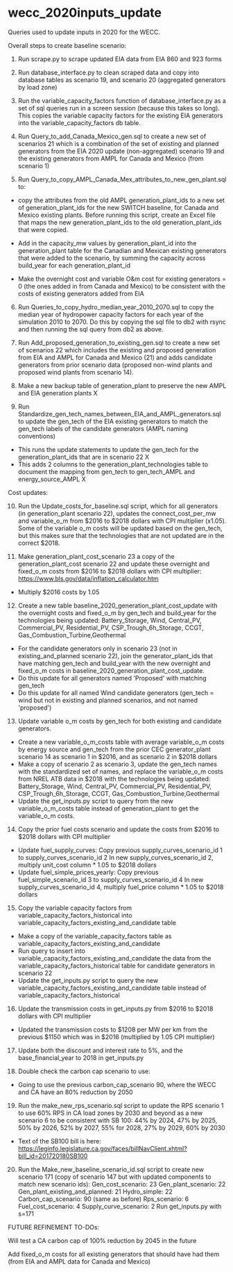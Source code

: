 # wecc_2020inputs_update
Queries used to update inputs in 2020 for the WECC.

Overall steps to create baseline scenario:

1. Run scrape.py to scrape updated EIA data from EIA 860 and 923 forms

2. Run database_interface.py to clean scraped data and copy into database tables as scenario 19, and scenario 20 (aggregated generators by load zone)

3. Run the variable_capacity_factors function of database_interface.py as a set of sql queries run in a screen session (because this takes so long). This copies the variable capacity factors for the existing EIA generators into the variable_capacity_factors db table.

4. Run Query_to_add_Canada_Mexico_gen.sql to create a new set of scenarios 21 which is a combination of the set of existing and planned generators from the EIA 2020 update (non-aggregated) scenario 19 and the existing generators from AMPL for Canada and Mexico (from scenario 1) 

5. Run Query_to_copy_AMPL_Canada_Mex_attributes_to_new_gen_plant.sql to:

- copy the attributes from the old AMPL generation_plant_ids to a new set of generation_plant_ids for the new SWITCH baseline, for Canada and Mexico existing plants. Before running this script, create an Excel file that maps the new generation_plant_ids to the old generation_plant_ids that were copied. 

- Add in the capacity_mw values by generation_plant_id into the generation_plant table for the Canadian and Mexican existing generators that were added to the scenario, by summing the capacity across build_year for each generation_plant_id

- Make the overnight cost and variable O&m cost for existing generators = 0 (the ones added in from Canada and Mexico) to be consistent with the costs of existing generators added from EIA

6. Run Queries_to_copy_hydro_median_year_2010_2070.sql to copy the median year of hydropower capacity factors for each year of the simulation 2010 to 2070.
Do this by copying the sql file to db2 with rsync and then running the sql query from db2 as above. 

7. Run Add_proposed_generation_to_existing_gen.sql to create a new set of scenarios 22 which includes 
the existing and proposed generation from EIA and AMPL for Canada and Mexico (21) and adds candidate generators from prior scenario data (proposed non-wind plants and proposed wind plants from scenario 14).

8. Make a new backup table of generation_plant to preserve the new AMPL and EIA generation plants X

9. Run Standardize_gen_tech_names_between_EIA_and_AMPL_generators.sql to update the gen_tech of the EIA existing generators to match the gen_tech labels of the candidate generators (AMPL naming conventions)
- This runs the update statements to update the gen_tech for the generation_plant_ids that are in scenario 22 X
- This adds 2 columns to the generation_plant_technologies table to document the mapping from gen_tech to gen_tech_AMPL and energy_source_AMPL X

Cost updates: 

10. Run the Update_costs_for_baseline.sql script, which for all generators (in generation_plant scenario 22), updates the connect_cost_per_mw and variable_o_m from $2016 to $2018 dollars with CPI multiplier (x1.05). Some of the variable o_m costs will be updated based on the gen_tech, but this makes sure that the technologies that are not updated are in the correct $2018.

11. Make generation_plant_cost_scenario 23 a copy of the generation_plant_cost scenario 22 and update these overnight and fixed_o_m costs from $2016 to $2018 dollars with CPI multiplier: 
https://www.bls.gov/data/inflation_calculator.htm
- Multiply $2016 costs by 1.05

12. Create a new table baseline_2020_generation_plant_cost_update with the overnight costs and fixed_o_m by gen_tech and build_year for the technologies being updated: Battery_Storage, Wind, Central_PV, Commercial_PV, Residential_PV, CSP_Trough_6h_Storage, CCGT, Gas_Combustion_Turbine,Geothermal
- For the candidate generators only in scenario 23 (not in existing_and_planned scenario 22), join the generator_plant_ids that have matching gen_tech and build_year with the new overnight and fixed_o_m costs in baseline_2020_generation_plant_cost_update.
- Do this update for all generators named 'Proposed' with matching gen_tech
- Do this update for all named Wind candidate generators (gen_tech = wind but not in existing and planned scenarios, and not named 'proposed')

13. Update variable o_m costs by gen_tech for both existing and candidate generators. 
- Create a new variable_o_m_costs table with average variable_o_m costs by energy source and gen_tech from the prior CEC generator_plant scenario 14 as scenario 1 in $2016, and as scenario 2 in $2018 dollars
- Make a copy of scenario 2 as scenario 3, update the gen_tech names with the standardized set of names, and replace the variable_o_m costs from NREL ATB data in $2018 with the technologies being updated: Battery_Storage, Wind, Central_PV, Commercial_PV, Residential_PV, CSP_Trough_6h_Storage, CCGT, Gas_Combustion_Turbine,Geothermal
- Update the get_inputs.py script to query from the new variable_o_m_costs table instead of generation_plant to get the variable_o_m costs.

14. Copy the prior fuel costs scenario and update the costs from $2016 to $2018 dollars with CPI multiplier
- Update fuel_supply_curves:
Copy previous supply_curves_scenario_id 1 to supply_curves_scenario_id 2
In new supply_curves_scenario_id 2, multiply unit_cost column * 1.05 to $2018 dollars
- Update fuel_simple_prices_yearly:
Copy previous fuel_simple_scenario_id 3 to supply_curves_scenario_id 4
In new supply_curves_scenario_id 4, multiply fuel_price column * 1.05 to $2018 dollars

15. Copy the variable capacity factors from variable_capacity_factors_historical into variable_capacity_factors_existing_and_candidate table
- Make a copy of the variable_capacity_factors table as variable_capacity_factors_existing_and_candidate
- Run query to insert into variable_capacity_factors_existing_and_candidate the data from the variable_capacity_factors_historical table for candidate generators in scenario 22
- Update the get_inputs.py script to query the new variable_capacity_factors_existing_and_candidate table instead of variable_capacity_factors_historical

16. Update the transmission costs in get_inputs.py from $2016 to $2018 dollars with CPI multiplier
- Updated the transmission costs to $1208 per MW per km from the previous $1150 which was in $2016 (multiplied by 1.05 CPI multiplier)

17. Update both the discount and interest rate to 5%, and the base_financial_year to 2018 in get_inputs.py

18. Double check the carbon cap scenario to use: 
- Going to use the previous carbon_cap_scenario 90, where the WECC and CA have an 80% reduction by 2050

19. Run the make_new_rps_scenario.sql script to update the RPS scenario 1 to use 60% RPS in CA load zones by 2030 and beyond as a new scenario 6 to be consistent with SB 100: 44% by 2024, 47% by 2025, 50% by 2026, 52% by 2027, 55% for 2028, 27% by 2029, 60% by 2030
- Text of the SB100 bill is here: https://leginfo.legislature.ca.gov/faces/billNavClient.xhtml?bill_id=201720180SB100 

20. Run the Make_new_baseline_scenario_id.sql script to create new scenario 171 (copy of scenario 147 but with updated components to match new scenario ids):
Gen_cost_scenario: 23
Gen_plant_scenario: 22
Gen_plant_existing_and_planned: 21
Hydro_simple: 22
Carbon_cap_scenario: 90 (same as before)
Rps_scenario: 6
Fuel_cost_scenario: 4
Supply_curve_scenario: 2
Run get_inputs.py with s=171

FUTURE REFINEMENT TO-DOs:

Will test a CA carbon cap of 100% reduction by 2045 in the future

Add fixed_o_m costs for all existing generators that should have had them (from EIA and AMPL data for Canada and Mexico)

